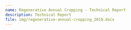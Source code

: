 ```yaml
---
name: Regenerative Annual Cropping - Technical Report
description: Technical Report
file: img/regenerative-annual-cropping_2019.docx
---
```

